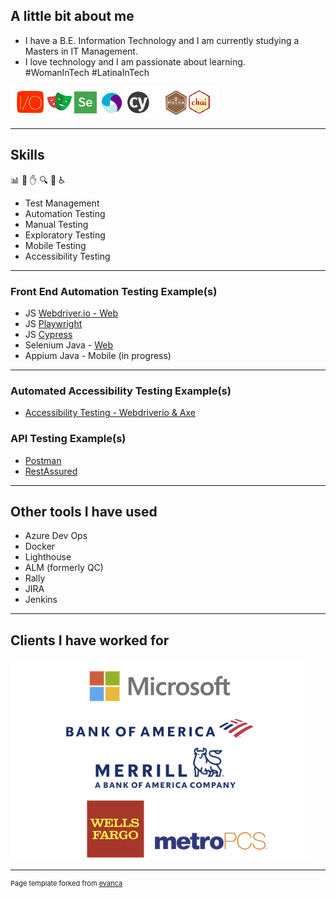## A little bit about me 
- I have a B.E. Information Technology and I am currently studying a Masters in IT Management.
- I love technology and I am passionate about learning.
<br>#WomanInTech #LatinaInTech

<img src="images/stack.png?raw=true"/>

--- 
## Skills
📊 🤖 ✋ 🔍 📱 ♿ 
- Test Management
- Automation Testing
- Manual Testing
- Exploratory Testing
- Mobile Testing
- Accessibility Testing

---

### Front End Automation Testing Example(s)

- JS [Webdriver.io - Web](https://github.com/ixmeza/wdio.conduit)
- JS [Playwright](https://github.com/ixmeza/playwright.trello)
- JS [Cypress](https://github.com/ixmeza/cy.webdriver-uni)
- Selenium Java - [Web](https://github.com/ixmeza/selenium.crm)
- Appium Java - Mobile (in progress)

---
### Automated Accessibility Testing Example(s)
- [Accessibility Testing - Webdriverio & Axe](https://github.com/ixmeza/wdio.axe)

### API Testing Example(s)
- [Postman](https://github.com/ixmeza/postman.restfulbooker)
- [RestAssured](https://github.com/ixmeza/restassured.coops/tree/main)

---

## Other tools I have used
- Azure Dev Ops
- Docker
- Lighthouse
- ALM (formerly QC)
- Rally
- JIRA
- Jenkins

---

## Clients I have worked for

<img src="images/dummy_thumbnail.png?raw=true"/>


---
<p style="font-size:11px">Page template forked from <a href="https://github.com/evanca/quick-portfolio">evanca</a></p>
<!-- Remove above link if you don't want to attibute -->
